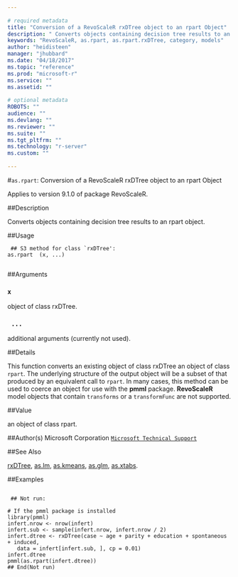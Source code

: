 ```yaml
--- 
 
# required metadata 
title: "Conversion of a RevoScaleR rxDTree object to an rpart Object" 
description: " Converts objects containing decision tree results to an rpart object. " 
keywords: "RevoScaleR, as.rpart, as.rpart.rxDTree, category, models" 
author: "heidisteen" 
manager: "jhubbard" 
ms.date: "04/18/2017" 
ms.topic: "reference" 
ms.prod: "microsoft-r" 
ms.service: "" 
ms.assetid: "" 
 
# optional metadata 
ROBOTS: "" 
audience: "" 
ms.devlang: "" 
ms.reviewer: "" 
ms.suite: "" 
ms.tgt_pltfrm: "" 
ms.technology: "r-server" 
ms.custom: "" 
 
--- 
```

 
 
 
 #`as.rpart`: Conversion of a RevoScaleR rxDTree object to an rpart Object

 Applies to version 9.1.0 of package RevoScaleR.
 
 ##Description
 
Converts objects containing decision tree results to an rpart object.
 
 
 ##Usage

```   
 ## S3 method for class `rxDTree':
as.rpart  (x, ...)
 
```
 
 ##Arguments

   
    
 ### `x`
 object of class rxDTree. 
  
    
 ### ` ...`
 additional arguments (currently not used). 
  
 
 
 
 ##Details
 
This function converts an existing object of class rxDTree an object of
class `rpart`.
The underlying structure of the output object will be a subset of that produced by an equivalent call to
`rpart`. In many cases, this method can be used to coerce an object
for use with the **pmml** package.  **RevoScaleR** model objects that contain
`transforms` or a `transformFunc` are not supported.
 
 
 
 ##Value
 
an object of class rpart.
 
 
 ##Author(s)
 Microsoft Corporation [`Microsoft Technical Support`](https://go.microsoft.com/fwlink/?LinkID=698556&clcid=0x409)
 
 
 ##See Also
 
[rxDTree](rxDTree.md),
[as.lm](../../r-reference/revoscaler/as-lm.md),
[as.kmeans](../../r-reference/revoscaler/as-kmeans.md),
[as.glm](../../r-reference/revoscaler/as-glm.md),
[as.xtabs](as.xtabs.md).
   
 
 ##Examples

 ```
   
  ## Not run:
 
# If the pmml package is installed 
library(pmml)
infert.nrow <- nrow(infert)
infert.sub <- sample(infert.nrow, infert.nrow / 2)
infert.dtree <- rxDTree(case ~ age + parity + education + spontaneous + induced, 
    data = infert[infert.sub, ], cp = 0.01)
infert.dtree
pmml(as.rpart(infert.dtree))
 ## End(Not run) 
  
 
```
 
 
 
 
